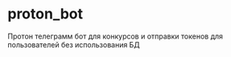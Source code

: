 # proton_bot


Протон телеграмм бот
для конкурсов и отправки токенов для пользователей без использования БД
